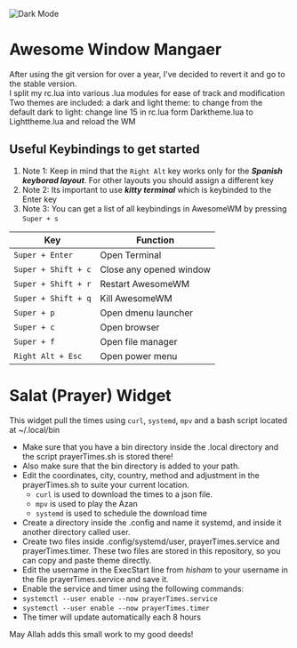 ![Dark Mode](https://github.com/HishamAHai/dotfiles/blob/master/.screenshots/Screenshot-2021-10-08-20-21.png)
# Awesome Window Mangaer
After using the git version for over a year, I've decided to revert it and go to the stable version.\
I split my rc.lua into various .lua modules for ease of track and modification\
Two themes are included: a dark and light theme: to change from the default dark to light: change line 15 in rc.lua form Darktheme.lua to Lighttheme.lua and reload the WM  
## Useful Keybindings to get started  
1. Note 1: Keep in mind that the `Right Alt` key works only for the ***Spanish keyborad layout***. For other layouts you should assign a different key
2. Note 2: Its important to use ***kitty terminal*** which is keybinded to the Enter key  
3. Note 3: You can get a list of all keybindings in AwesomeWM by pressing `Super + s`  

|   Key                 |   Function            |
|   ----------          |   ------------        |
|   `Super + Enter`         |   Open Terminal       |
|   `Super + Shift + c`         |   Close any opened window       |
|   `Super + Shift + r`         |   Restart AwesomeWM       |
|   `Super + Shift + q`         |   Kill AwesomeWM       |
|   `Super + p`         |   Open dmenu launcher |
|   `Super + c`         |   Open browser        |
|   `Super + f`         |   Open file manager   |
|   `Right Alt + Esc`   |   Open power menu     |

# Salat (Prayer) Widget
This widget pull the times using `curl`, `systemd`, `mpv` and a bash script located at ~/.local/bin
* Make sure that you have a bin directory inside the .local directory and the script prayerTimes.sh is stored there!
* Also make sure that the bin directory is added to your path.
* Edit the coordinates, city, country, method and adjustment in the prayerTimes.sh to suite your current location.
    * `curl` is used to download the times to a json file.
    * `mpv` is used to play the Azan
    * `systemd` is used to schedule the download time
* Create a directory inside the .config and name it systemd, and inside it another directory called user.
* Create two files inside .config/systemd/user, prayerTimes.service and prayerTimes.timer. These two files are stored in this repository, so you can copy and paste theme directly.
* Edit the username in the ExecStart line from *hisham* to your username in the file prayerTimes.service and save it.
* Enable the service and timer using the following commands:
* `systemctl --user enable --now prayerTimes.service`
* `systemctl --user enable --now prayerTimes.timer`
* The timer will update automatically each 8 hours


May Allah adds this small work to my good deeds!
